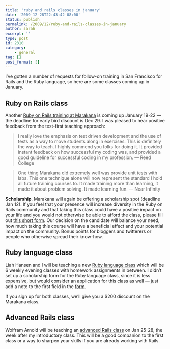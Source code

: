 ```yaml
---
title: 'ruby and rails classes in january'
date: '2009-12-28T22:43:42-08:00'
status: publish
permalink: /2009/12/ruby-and-rails-classes-in-january
author: sarah
excerpt: ''
type: post
id: 2310
category:
    - general
tag: []
post_format: []
---
```

I’ve gotten a number of requests for follow-on training in San Francisco for Rails and the Ruby language, so here are some classes coming up in January.

Ruby on Rails class
-------------------

Another [Ruby on Rails training at Marakana](http://marakana.com/training/ruby/ruby_on_rails.html?a=sarah) is coming up January 19-22 — the deadline for early bird discount is Dec 29. I was pleased to hear positive feedback from the test-first teaching approach:

> I really love the emphasis on test driven development and the use of tests as a way to move students along in exercises. This is definitely the way to teach. I highly commend you folks for doing it. It provided instant feedback on how successful my coding was, and provided a good guideline for successful coding in my profession. — Reed College

> One thing Marakana did extremely well was provide unit tests with labs. This one technique alone will now represent the standard I hold all future training courses to. It made training more than learning, it made it about problem solving. It made learning fun. — Near Infinity

**Scholarship**. Marakana will again be offering a scholarship spot (deadline Jan 12). If you feel that your presence will increase diversity in the Ruby on Rails community and that taking this class could have a positive impact on your life and you would not otherwise be able to afford the class, please fill out [this short form](http://spreadsheets.google.com/viewform?formkey=dEdpay16SEJ0dWF4UUhFYUdvc1NDemc6MA). Our decision on the candidate will balance your need, how much taking this course will have a beneficial effect and your potential impact on the community. Bonus points for bloggers and twitterers or people who otherwise spread their know-how.

Ruby language class
-------------------

Liah Hansen and I will be teaching a new [Ruby language class](http://www.meetup.com/sfruby/calendar/12086083/) which will be 6 weekly evening classes with homework assignments in between. I didn’t set up a scholarship form for the Ruby language class, since it is less expensive, but would consider an application for this class as well — just add a note to the first field in the [form](http://spreadsheets.google.com/viewform?formkey=dEdpay16SEJ0dWF4UUhFYUdvc1NDemc6MA).

If you sign up for both classes, we’ll give you a $200 discount on the Marakana class.

Advanced Rails class
--------------------

Wolfram Arnold will be teaching an [advanced Rails class](http://marakana.com/training/ruby/advanced_rails.html?a=sarah) on Jan 25-28, the week after my introductory class. This will be a good companion to the first class or a way to sharpen your skills if you are already working with Rails.